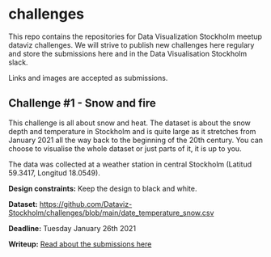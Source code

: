 # challenges
This repo contains the repositories for Data Visualization Stockholm meetup dataviz challenges. We will strive to publish new challenges here regulary and store the submissions here and in the Data Visualisation Stockholm slack.

Links and images are accepted as submissions.

## Challenge #1 - Snow and fire
This challenge is all about snow and heat. The dataset is about the snow depth and temperature in Stockholm and is quite large as it stretches from January 2021 all the way back to the beginning of the 20th century. You can choose to visualise the whole dataset or just parts of it, it is up to you.

The data was collected at a weather station in central Stockholm (Latitud 59.3417, Longitud 18.0549).

__Design constraints:__ Keep the design to black and white.

__Dataset:__ https://github.com/Dataviz-Stockholm/challenges/blob/main/date_temperature_snow.csv

__Deadline:__ Tuesday January 26th 2021

__Writeup:__ [Read about the submissions here](https://medium.com/@dataviz.stockholm/data-viz-challenge-1-a288142e8006)


